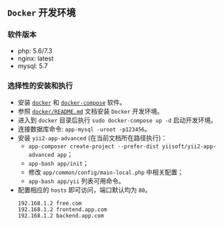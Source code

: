 ## `Docker` 开发环境

### 软件版本

* php: 5.6/7.3
* nginx: latest
* mysql: 5.7

### 选择性的安装和执行

* 安装 [`docker`](https://docs.docker.com/install/linux/docker-ce/ubuntu/#install-docker-ce) 和 [`docker-compose`](https://docs.docker.com/compose/install/#install-compose) 软件。
* 参照 [`docker/README.md`](https://github.com/jtleon/docker/blob/master/docker/README.md) 文档安装 `Docker` 开发环境。
* 进入到 `docker` 目录后执行 `sudo docker-compose up -d` 启动开发环境。
* 连接数据库命令: `app-mysql -uroot -p123456`。
* 安装 `yii2-app-advanced` (在当前文档所在路径执行)：
    * `app-composer create-project --prefer-dist yiisoft/yii2-app-advanced app`；
    * `app-bash app/init`；
    * 修改 `app/common/config/main-local.php` 中相关配置；
    * `app-bash app/yii` 列表可用命令。
* 配置相应的 `hosts` 即可访问，端口默认均为 `80`。
    ```
    192.168.1.2 free.com
    192.168.1.2 frontend.app.com
    192.168.1.2 backend.app.com
    ```